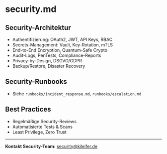 # security.md

## Security-Architektur

- Authentifizierung: OAuth2, JWT, API Keys, RBAC
- Secrets-Management: Vault, Key-Rotation, mTLS
- End-to-End Encryption, Quantum-Safe Crypto
- Audit-Logs, PenTests, Compliance-Reports
- Privacy-by-Design, DSGVO/GDPR
- Backup/Restore, Disaster Recovery

## Security-Runbooks
- Siehe `runbooks/incident_response.md`, `runbooks/escalation.md`

## Best Practices
- Regelmäßige Security-Reviews
- Automatisierte Tests & Scans
- Least Privilege, Zero Trust

---

**Kontakt Security-Team:** security@kileifer.de
